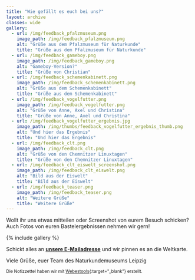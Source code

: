 ```yaml
---
title: "Wie gefällt es euch bei uns?"
layout: archive
classes: wide
gallery:
  - url: /img/feedback_pfalzmuseum.png
    image_path: /img/feedback_pfalzmuseum.png
    alt: "Grüße aus dem Pfalzmuseum für Naturkunde"
    title: "Grüße aus dem Pfalzmuseum für Naturkunde"
  - url: /img/feedback_gameboy.png
    image_path: /img/feedback_gameboy.png
    alt: "Gameboy-Version?"
    title: "Grüße von Christian"
  - url: /img/feedback_schemenkabinett.png
    image_path: /img/feedback_schemenkabinett.png
    alt: "Grüße aus dem Schemenkabinett"
    title: "Grüße aus dem Schemenkabinett"
  - url: /img/feedback_vogelfutter.png
    image_path: /img/feedback_vogelfutter.png
    alt: "Grüße von Anne, Axel und Christina"
    title: "Grüße von Anne, Axel und Christina"
  - url: /img/feedback_vogelfutter_ergebnis.jpg
    image_path: /img/thumbs/feedback_vogelfutter_ergebnis_thumb.png
    alt: "Und hier das Ergebnis"
    title: "Und hier das Ergebnis"
  - url: /img/feedback_clt.png
    image_path: /img/feedback_clt.png
    alt: "Grüße von den Chemnitzer Linuxtagen"
    title: "Grüße von den Chemnitzer Linuxtagen"
  - url: /img/feedback_clt_eiswelt_screenshot.png
    image_path: /img/feedback_clt_eiswelt.png
    alt: "Bild aus der Eiswelt"
    title: "Bild aus der Eiswelt"
  - url: /img/feedback_teaser.png
    image_path: /img/feedback_teaser.png
    alt: "Weitere Grüße"
    title: "Weitere Grüße"
---
```

Wollt ihr uns etwas mitteilen oder Screenshot von eurem Besuch schicken? Auch Fotos von euren Bastelergebnissen nehmen wir gern!

{% include gallery %}

Schickt alles an **[unsere E-Mailadresse](mailto:service.naturkundemuseum@leipzig.de)** und wir pinnen es an die Weltkarte.

Viele Grüße,
euer Team des Naturkundemuseums Leipzig

<small>Die Notizzettel haben wir mit [Webestools](http://www.webestools.com/post-it-generator-free-web20-image-bloc-notes-post-it-text-generator-online.html){:target="_blank"} erstellt.</small>
